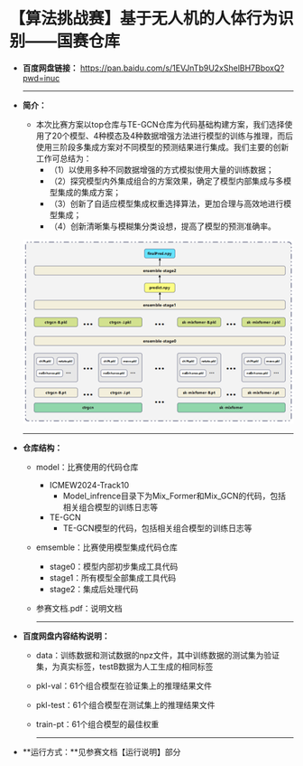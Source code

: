 # 【算法挑战赛】基于无人机的人体行为识别——国赛仓库

- **百度网盘链接：** https://pan.baidu.com/s/1EVJnTb9U2xShelBH7BboxQ?pwd=inuc

  ------

- **简介：**

  - 本次比赛方案以top仓库与TE-GCN仓库为代码基础构建方案，我们选择使用了20个模型、4种模态及4种数据增强方法进行模型的训练与推理，而后使用三阶段多集成方案对不同模型的预测结果进行集成。我们主要的创新工作可总结为：
    - （1）以使用多种不同数据增强的方式模拟使用大量的训练数据；
    - （2）探究模型内外集成组合的方案效果，确定了模型内部集成与多模型集成的集成方案；
    - （3）创新了自适应模型集成权重选择算法，更加合理与高效地进行模型集成；
    - （4）创新清晰集与模糊集分类设想，提高了模型的预测准确率。

  ![](.\pic\架构.png)

  ------

- **仓库结构：**

  - model：比赛使用的代码仓库
    - ICMEW2024-Track10
      - Model_infrence目录下为Mix_Former和Mix_GCN的代码，包括相关组合模型的训练日志等
    - TE-GCN
      - TE-GCN模型的代码，包括相关组合模型的训练日志等
  - emsemble：比赛使用模型集成代码仓库
    - stage0：模型内部初步集成工具代码
    - stage1：所有模型全部集成工具代码
    - stage2：集成后处理代码
  - 参赛文档.pdf：说明文档

    ------

- **百度网盘内容结构说明：**
  - data：训练数据和测试数据的npz文件，其中训练数据的测试集为验证集，为真实标签，testB数据为人工生成的相同标签

  - pkl-val：61个组合模型在验证集上的推理结果文件

  - pkl-test：61个组合模型在测试集上的推理结果文件

  - train-pt：61个组合模型的最佳权重

    ------


- **运行方式：**见参赛文档【运行说明】部分